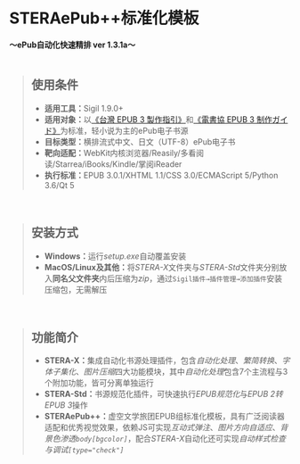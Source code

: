 # STERAePub++标准化模板<br/>
<b>～ePub自动化快速精排 ver 1.3.1a～</b>
<br/><br/>

>## 使用条件
>- <b>适用工具：</b>Sigil 1.9.0+
>- <b>适用对象：</b>以[《台灣 EPUB 3 製作指引》](https://github.com/dpublishing/epub3guide)和[《電書協 EPUB 3 制作ガイド》](http://ebpaj.jp/counsel/guide)为标准，轻小说为主的ePub电子书源
>- <b>目标类型：</b>横排流式中文、日文（UTF-8）ePub电子书
>- <b>靶向适配：</b>WebKit内核浏览器/Reasily/多看阅读/Starrea/iBooks/Kindle/掌阅iReader
>- <b>执行标准：</b>EPUB 3.0.1/XHTML 1.1/CSS 3.0/ECMAScript 5/Python 3.6/Qt 5

<br/>

>## 安装方式
>-  <b>Windows：</b>运行*setup.exe*自动覆盖安装
>-  <b>MacOS/Linux及其他：</b>将*STERA-X*文件夹与*STERA-Std*文件夹分别放入<b>同名父文件夹</b>内后压缩为*zip*，通过`Sigil插件→插件管理→添加插件`安装压缩包，无需解压

<br/>

>## 功能简介
>-  <b>STERA-X：</b>集成自动化书源处理插件，包含*自动化处理*、*繁简转换*、*字体子集化*、*图片压缩*四大功能模块，其中*自动化处理*包含7个主流程与3个附加功能，皆可分离单独运行
>-  <b>STERA-Std：</b>书源规范化插件，可快速执行*EPUB规范化*与*EPUB 2转EPUB 3*操作
>-  <b>STERAePub++：</b>虚空文学旅团EPUB组标准化模板，具有广泛阅读器适配和优秀视觉效果，依赖JS可实现*互动式弹注*、*图片方向自适应*、*背景色渗透`body[bgcolor]`*，配合*STERA-X*自动化还可实现*自动样式检查与调试`[type="check"]`*